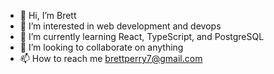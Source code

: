 - 👋 Hi, I’m Brett
- 👀 I’m interested in web development and devops
- 🌱 I’m currently learning React, TypeScript, and PostgreSQL
- 💞️ I’m looking to collaborate on anything
- 📫 How to reach me brettperry7@gmail.com

<!---
bperry13/bperry13 is a ✨ special ✨ repository because its `README.md` (this file) appears on your GitHub profile.
You can click the Preview link to take a look at your changes.
--->
